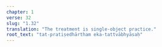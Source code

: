 ```yaml
---
chapter: 1
verse: 32
slug: "1.32"
translation: "The treatment is single-object practice."
root_text: "tat-pratiṣedhārtham eka-tattvābhyāsaḥ"
---
```


